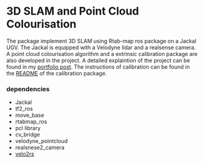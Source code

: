 # 3D SLAM and Point Cloud Colourisation

The package implement 3D SLAM using Rtab-map ros package on a Jackal UGV. The Jackal is equipped with a Velodyne lidar and a realsense camera. A point cloud colourisation algorithm and a extrinsic calibration package are also developed in the project. A detailed explaintion of the project can be found in my [portfolio post](https://jiasenzheng.github.io/projects/0-slam-and-point-cloud-colourisation). The instructions of calibration can be found in the [README](https://github.com/JiasenZheng/velo2rs_calibration) of the calibration package.

### dependencies
* Jackal
* tf2_ros
* move_base
* rtabmap_ros
* pcl library
* cv_bridge
* velodyne_pointcloud
* realsnese2_camera
* [velo2rs](https://github.com/JiasenZheng/velo2rs_calibration)


